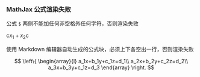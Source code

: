 ### MathJax 公式渲染失败

公式 `$` 两侧不能加任何非空格外任何字符，否则渲染失败

c$x_1+x_2$c

使用 Markdown 编辑器自动生成的公式块，必须上下各空出一行，否则渲染失败


$$
\left\{
\begin{array}{l}
a_1x+b_1y+c_1z=d_1\\
a_2x+b_2y+c_2z=d_2\\
a_3x+b_3y+c_1z=d_3
\end{array}
\right.
$$
